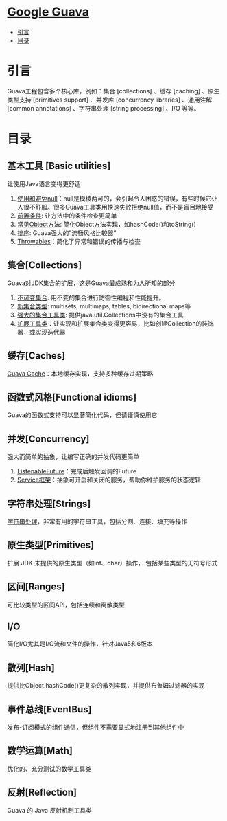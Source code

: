 [Google Guava](https://github.com/google/guava) 
====
* [引言](#引言)
* [目录](#目录)
# 引言
Guava工程包含多个核心库，例如：集合 [collections] 、缓存 [caching] 、原生类型支持 [primitives support] 、并发库 [concurrency libraries] 、通用注解 [common annotations] 、字符串处理 [string processing] 、I/O 等等。

# 目录
## 基本工具 [Basic utilities]
让使用Java语言变得更舒适
1. [使用和避免null](./basicUtilties/使用和避免null.md)：null是模棱两可的，会引起令人困惑的错误，有些时候它让人很不舒服。很多Guava工具类用快速失败拒绝null值，而不是盲目地接受
2. [前置条件](./basicUtilties/前置条件.md): 让方法中的条件检查更简单
3. [常见Object方法](./basicUtilties/常见的Object方法.md): 简化Object方法实现，如hashCode()和toString()
4. [排序](./basicUtilties/排序.md): Guava强大的”流畅风格比较器”
5. [Throwables](./basicUtilties/Throwables.md)：简化了异常和错误的传播与检查

## 集合[Collections]
Guava对JDK集合的扩展，这是Guava最成熟和为人所知的部分
1. [不可变集合](./collections/不可变集合.md): 用不变的集合进行防御性编程和性能提升。
2. [新集合类型](./collections/新集合类型.md): multisets, multimaps, tables, bidirectional maps等
3. [强大的集合工具类](./collections/强大的集合工具类.md): 提供java.util.Collections中没有的集合工具
4. [扩展工具类](./collections/强大的集合工具类.md)：让实现和扩展集合类变得更容易，比如创建Collection的装饰器，或实现迭代器
## 缓存[Caches]
[Guava Cache](./cache/缓存.md)：本地缓存实现，支持多种缓存过期策略
## 函数式风格[Functional idioms]
Guava的函数式支持可以显著简化代码，但请谨慎使用它
## 并发[Concurrency]
强大而简单的抽象，让编写正确的并发代码更简单
1. [ListenableFuture](./concurrency/ListenableFuture.md)：完成后触发回调的Future
2. [Service框架](./cache/Service框架.md)：抽象可开启和关闭的服务，帮助你维护服务的状态逻辑
## 字符串处理[Strings]
[字符串处理](./strings/字符串处理.md)，非常有用的字符串工具，包括分割、连接、填充等操作
## 原生类型[Primitives]
扩展 JDK 未提供的原生类型（如int、char）操作， 包括某些类型的无符号形式
## 区间[Ranges]
可比较类型的区间API，包括连续和离散类型
## I/O
简化I/O尤其是I/O流和文件的操作，针对Java5和6版本
## 散列[Hash]
提供比Object.hashCode()更复杂的散列实现，并提供布鲁姆过滤器的实现
## 事件总线[EventBus]
发布-订阅模式的组件通信，但组件不需要显式地注册到其他组件中
## 数学运算[Math]
优化的、充分测试的数学工具类
## 反射[Reflection]
Guava 的 Java 反射机制工具类

